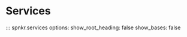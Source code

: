 # Services

::: spnkr.services
    options:
        show_root_heading: false
        show_bases: false

<!-- ::: spnkr.services.DiscoveryUgcService

::: spnkr.services.GameCmsHacsService

::: spnkr.services.ProfileService

::: spnkr.services.SkillService

::: spnkr.services.StatsService -->